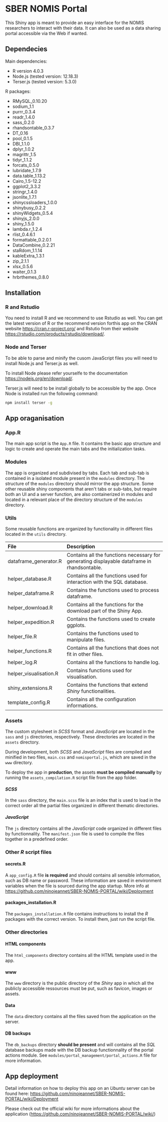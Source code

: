 # SBER NOMIS Portal

This Shiny app is meant to provide an easy interface for the NOMIS researchers to interact with their data. It can also be used as a data sharing portal accessible via the Web if wanted.

## Dependecies

Main dependencies:
- R version 4.0.3
- Node.js (tested version: 12.18.3)
- Terser.js (tested version: 5.3.0)

R packages:
- RMySQL_0.10.20
- sodium_1.1
- purrr_0.3.4
- readr_1.4.0
- sass_0.2.0
- rhandsontable_0.3.7
- DT_0.16
- pool_0.1.5
- DBI_1.1.0
- dplyr_1.0.2
- magrittr_1.5
- tidyr_1.1.2
- forcats_0.5.0
- lubridate_1.7.9
- data.table_1.13.2
- Cairo_1.5-12.2
- ggplot2_3.3.2
- stringr_1.4.0
- jsonlite_1.7.1
- shinycssloaders_1.0.0
- shinybusy_0.2.2
- shinyWidgets_0.5.4
- shinyjs_2.0.0
- shiny_1.5.0
- lambda.r_1.2.4
- rlist_0.4.6.1
- formattable_0.2.0.1
- DataCombine_0.2.21
- staRdom_1.1.14
- kableExtra_1.3.1          
- zip_2.1.1
- xlsx_0.5.6
- waiter_0.1.3
- hrbrthemes_0.8.0          

## Installation

### R and Rstudio
You need to install R and we recommend to use Rstudio as well. You can get the latest version of R or the recommend version forthis app on the CRAN website https://cran.r-project.org/ and Rstutio from their website https://rstudio.com/products/rstudio/download/.

### Node and Terser
To be able to parse and minify the cusom JavaScript files you will need to install Node.js and Terser.js as well.

To install Node please refer yourselfe to the documentation https://nodejs.org/en/download/.

Terser.js will need to be install globally to be accessible by the app. Once Node is installed run the following command:
```sh
npm install terser -g
```

## App oraganisation

### App.R
The main app script is the `App.R` file. It contains the basic app structure and logic to create and operate the main tabs and the initialization tasks.

### Modules
The app is organized and subdivised by tabs. Each tab and sub-tab is contained in a isolated module present in the `modules` directory. The structure of the `modules` directory should mirror the app structure. Some other reusable shiny components that aren't tabs or sub-tabs, but require both an UI and a server function, are also containerized in modules and located in a relevant place of the directory structure of the `modules` directory.

### Utils
Some reusable functions are organized by functionality in different files located in the `utils` directory.

| File                    | Description |
|:----------------------- |:----------- |
| dataframe_generator.R | Contains all the functions necessary for generating displayable dataframe in rhandsontable. |
| helper_database.R    | Contains all the functions used for interaction with the SQL database. |
| helper_dataframe.R        | Contains the functions used to process dataframe. |
| helper_download.R      | Contains all the functions for the download part of the Shiny App. |
| helper_expedition.R    | Contains the functions used to create ggplots. |
| helper_file.R    | Contains the functions used to manipulate files. |
| helper_functions.R    | Contains all the functions that does not fit in other files. |
| helper_log.R    | Contains all the functions to handle log. |
| helper_visualisation.R    | Contains functions used for visualisation. |
| shiny_extensions.R      | Contains the functions that extend _Shiny_ functionalities. |
| template_config.R    | Contains all the configuration informations. |

### Assets
The custom stylesheet in _SCSS_ format and _JavaScript_ are located in the `sass` and `js` directories, respectively. These directories are located in the `assets` directory.

During development, both _SCSS_ and _JavaScript_ files are compiled and minified in two files, `main.css` and `nomisportal.js`, which are saved in the `www` directory.

To deploy the app in **production**, the assets **must be compiled manually** by running the `assets_compilation.R` script file from the app folder.

#### _SCSS_
In the `sass` directory, the `main.scss` file is an index that is used to load in the correct order all the partial files organized in different thematic directories.

#### _JavaScript_
The `js` directory contains all the _JavaScript_ code organized in different files by functionnality. The `manifest.json` file is used to compile the files together in a predefined order.

### Other _R_ script files

#### secrets.R
A `app_config.R` file **is required** and should contains all sensible information, such as DB name or password. These information are saved in environment variables when the file is sourced during the app startup. More info at https://github.com/ninojeannet/SBER-NOMIS-PORTAL/wiki/Deployment

#### packages_installation.R
The `packages_installation.R` file contains instructions to install the _R_ packages with the correct version. To install them, just run the script file.

### Other directories

#### HTML components
The `html_components` directory contains all the HTML template used in the app.

#### www
The `www` directory is the public directory of the _Shiny_ app in which all the publicly accessible ressources must be put, such as favicon, images or assets.

#### Data
The `data` directory contains all the files saved from the application on the server.

#### DB backups
The `db_backups` directory **should be present** and will contains all the _SQL_ database backups made with the DB backup functionnality of the portal actions module. See `modules/portal_management/portal_actions.R` file for more information.

## App deployment
Detail information on how to deploy this app on an _Ubuntu_ server can be found here: https://github.com/ninojeannet/SBER-NOMIS-PORTAL/wiki/Deployment

Please check out the official wiki for more informations about the application (https://github.com/ninojeannet/SBER-NOMIS-PORTAL/wiki/)
